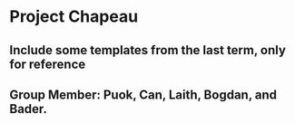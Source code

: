 # Project Chapeau
## Include some templates from the last term, only for reference
## Group Member: Puok, Can, Laith, Bogdan, and Bader.
